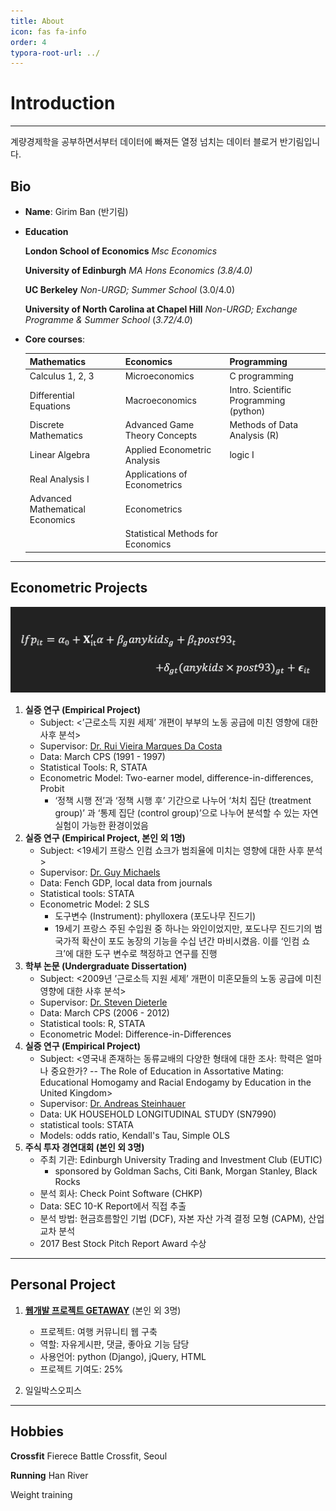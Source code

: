 ```yaml
---
title: About
icon: fas fa-info
order: 4
typora-root-url: ../
---
```


# Introduction

---

계량경제학을 공부하면서부터 데이터에 빠져든 열정 넘치는 데이터 블로거 반기림입니다.

## Bio

- **Name**: Girim Ban (반기림)

- **Education** 

  **London School of Economics** *Msc Economics*

  

  **University of Edinburgh** *MA Hons Economics*
  *(3.8/4.0)*

  

  **UC Berkeley** *Non-URGD; Summer School*
  (3.0/4.0) 

  

  **University of North Carolina at Chapel Hill** *Non-URGD; Exchange Programme & Summer School* 
  (*3.72/4.0*)
  
- **Core courses**:

  | Mathematics | Economics | Programming |
  |-------------|-----------|-------------|
  |Calculus 1, 2, 3 | Microeconomics | C programming|
  | Differential Equations | Macroeconomics | Intro. Scientific Programming (python) |
  | Discrete Mathematics | Advanced Game Theory Concepts | Methods of Data Analysis (R) |
  | Linear Algebra | Applied Econometric Analysis | logic I |
  | Real Analysis I | Applications of Econometrics | |
  | Advanced Mathematical Economics | Econometrics | |
  | | Statistical Methods for Economics | |

---

## Econometric Projects

![reg](/assets/images/about/reg.png)

1. **실증 연구 (Empirical Project)**
   - Subject: <’근로소득 지원 세제’ 개편이 부부의 노동 공급에 미친 영향에 대한 사후 분석> 
   - Supervisor: [Dr. Rui Vieira Marques Da Costa](https://cep.lse.ac.uk/_new/people/person.asp?id=8938)
   - Data: March CPS (1991 - 1997)
   - Statistical Tools: R, STATA
   - Econometric Model: Two-earner model, difference-in-differences, Probit
     - ‘정책 시행 전’과 ‘정책 시행 후’ 기간으로 나누어 ‘처치 집단 (treatment group)’ 과 ‘통제 집단 (control group)’으로 나누어 분석할 수 있는 자연 실험이 가능한 환경이었음
2. **실증 연구 (Empirical Project, 본인 외 1명)**
   - Subject: <19세기 프랑스 인컴 쇼크가 범죄율에 미치는 영향에 대한 사후 분석>
   - Supervisor: [Dr. Guy Michaels](https://www.lse.ac.uk/economics/people/faculty/guy-michaels)
   - Data: Fench GDP, local data from journals
   - Statistical tools: STATA
   - Econometric Model: 2 SLS
     - 도구변수 (Instrument): phylloxera (포도나무 진드기)
     - 19세기 프랑스 주된 수입원 중 하나는 와인이었지만, 포도나무 진드기의 범국가적 확산이 포도 농장의 기능을 수십 년간 마비시켰음. 이를 ‘인컴 쇼크’에 대한 도구 변수로 책정하고 연구를 진행
3. **학부 논문 (Undergraduate Dissertation)**
   - Subject: <2009년 ’근로소득 지원 세제’ 개편이 미혼모들의 노동 공급에 미친 영향에 대한 사후 분석>
   - Supervisor: [Dr. Steven Dieterle](https://www.ed.ac.uk/profile/steven-dieterle)
   - Data: March CPS (2006 - 2012)
   - Statistical tools:  R, STATA
   - Econometric Model: Difference-in-Differences
4. **실증 연구 (Empirical Project)**
   - Subject:  <영국내 존재하는 동류교배의 다양한 형태에 대한 조사: 학력은 얼마나 중요한가? -- The Role of Education in Assortative Mating: Educational Homogamy and Racial Endogamy by Education in the United Kingdom>
   - Supervisor: [Dr. Andreas Steinhauer](https://www.ed.ac.uk/profile/andreas-steinhauer)
   - Data: UK HOUSEHOLD LONGITUDINAL STUDY (SN7990)
   - statistical tools: STATA
   - Models: odds ratio, Kendall's Tau, Simple OLS
5. **주식 투자 경연대회 (본인 외 3명)**
   - 주최 기관: Edinburgh University Trading and Investment Club (EUTIC)
     - sponsored by Goldman Sachs, Citi Bank, Morgan Stanley, Black Rocks
   - 분석 회사: Check Point Software (CHKP)
   - Data: SEC 10-K Report에서 직접 추출
   - 분석 방법: 현금흐름할인 기법 (DCF), 자본 자산 가격 결정 모형 (CAPM), 산업 교차 분석
   - 2017 Best Stock Pitch Report Award 수상

---

## Personal Project

1. **[웹개발 프로젝트 GETAWAY](https://github.com/Rphabet/GetawayTeam)** (본인 외 3명)
   - 프로젝트: 여행 커뮤니티 웹 구축
   - 역할: 자유게시판, 댓글, 좋아요 기능 담당 
   - 사용언어: python (Django), jQuery, HTML
   - 프로젝트 기여도: 25%
   
2. 일일박스오피스 

---

## Hobbies

**Crossfit** Fierece Battle Crossfit, Seoul

**Running** Han River

Weight training

